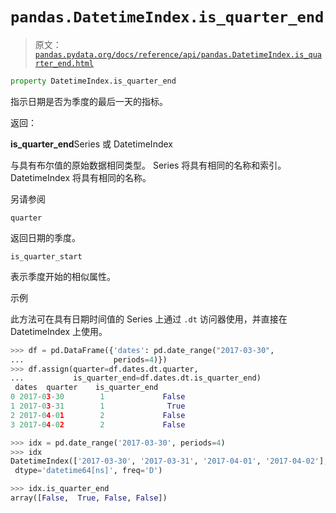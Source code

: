 # `pandas.DatetimeIndex.is_quarter_end`

> 原文：[`pandas.pydata.org/docs/reference/api/pandas.DatetimeIndex.is_quarter_end.html`](https://pandas.pydata.org/docs/reference/api/pandas.DatetimeIndex.is_quarter_end.html)

```py
property DatetimeIndex.is_quarter_end
```

指示日期是否为季度的最后一天的指标。

返回：

**is_quarter_end**Series 或 DatetimeIndex

与具有布尔值的原始数据相同类型。 Series 将具有相同的名称和索引。 DatetimeIndex 将具有相同的名称。

另请参阅

`quarter`

返回日期的季度。

`is_quarter_start`

表示季度开始的相似属性。

示例

此方法可在具有日期时间值的 Series 上通过 `.dt` 访问器使用，并直接在 DatetimeIndex 上使用。

```py
>>> df = pd.DataFrame({'dates': pd.date_range("2017-03-30",
...                    periods=4)})
>>> df.assign(quarter=df.dates.dt.quarter,
...           is_quarter_end=df.dates.dt.is_quarter_end)
 dates  quarter    is_quarter_end
0 2017-03-30        1             False
1 2017-03-31        1              True
2 2017-04-01        2             False
3 2017-04-02        2             False 
```

```py
>>> idx = pd.date_range('2017-03-30', periods=4)
>>> idx
DatetimeIndex(['2017-03-30', '2017-03-31', '2017-04-01', '2017-04-02'],
 dtype='datetime64[ns]', freq='D') 
```

```py
>>> idx.is_quarter_end
array([False,  True, False, False]) 
```
